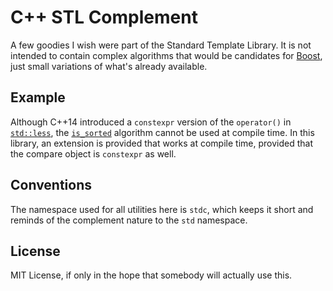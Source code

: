 # C++ STL Complement
A few goodies I wish were part of the Standard Template Library. It is not
intended to contain complex algorithms that would be candidates for
[Boost](http://www.boost.org/), just small variations of what's already
available.

## Example
Although C++14 introduced a `constexpr` version of the `operator()` in
[`std::less`](http://en.cppreference.com/w/cpp/utility/functional/less), the
[`is_sorted`](http://en.cppreference.com/w/cpp/algorithm/is_sorted) algorithm
cannot be used at compile time. In this library, an extension is provided that
works at compile time, provided that the compare object is `constexpr` as well.

## Conventions
The namespace used for all utilities here is `stdc`, which keeps it short and
reminds of the complement nature to the `std` namespace.

## License
MIT License, if only in the hope that somebody will actually use this.
